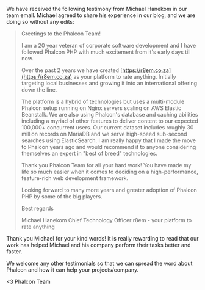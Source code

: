 We have received the following testimony from Michael Hanekom in our team email. Michael agreed to share his experience in our blog, and we are doing so without any edits:

> Greetings to the Phalcon Team!
> 
> I am a 20 year veteran of corporate software development and I have followed Phalcon PHP with much excitement from it's early days till now.
> 
> Over the past 2 years we have created [https://r8em.co.za](https://r8em.co.za) as your platform to rate anything. Initially targeting local businesses and growing it into an international offering down the line.
> 
> The platform is a hybrid of technologies but uses a multi-module Phalcon setup running on Nginx servers scaling on AWS Elastic Beanstalk. We are also using Phalcon's database and caching abilities including a myriad of other features to deliver content to our expected 100,000+ concurrent users. Our current dataset includes roughly 30 million records on MariaDB and we serve high-speed sub-second searches using ElasticSearch. I am really happy that I made the move to Phalcon years ago and would recommend it to anyone considering themselves an expert in "best of breed" technologies.
> 
> Thank you Phalcon Team for all your hard work! You have made my life so much easier when it comes to deciding on a high-performance, feature-rich web development framework.
> 
> Looking forward to many more years and greater adoption of Phalcon PHP by some of the big players.
> 
> Best regards
> 
> Michael Hanekom
> Chief Technology Officer
> r8em - your platform to rate anything 

Thank you Michael for your kind words! It is really rewarding to read that our work has helped Michael and his company perform their tasks better and faster.

We welcome any other testimonials so that we can spread the word about Phalcon and how it can help your projects/company.


<3 Phalcon Team